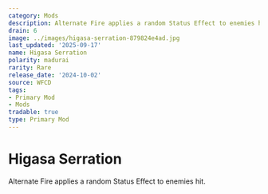 ```yaml
---
category: Mods
description: Alternate Fire applies a random Status Effect to enemies hit.
drain: 6
image: ../images/higasa-serration-879824e4ad.jpg
last_updated: '2025-09-17'
name: Higasa Serration
polarity: madurai
rarity: Rare
release_date: '2024-10-02'
source: WFCD
tags:
- Primary Mod
- Mods
tradable: true
type: Primary Mod
---
```


# Higasa Serration

Alternate Fire applies a random Status Effect to enemies hit.

